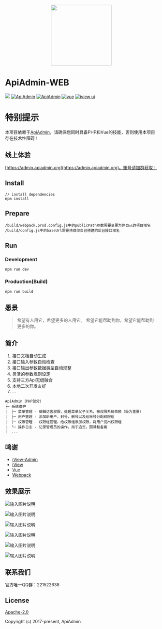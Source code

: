 <p align="center">
    <a href="https://cn.vuejs.org">
        <img width="200" src="https://cn.vuejs.org/images/logo.png">
    </a>
</p>

# ApiAdmin-WEB
[![](https://img.shields.io/badge/build-passing-brightgreen.svg)]()
[![ApiAdmin](https://img.shields.io/hexpm/l/plug.svg)](http://www.apiadmin.org/)
[![ApiAdmin](https://img.shields.io/badge/ApiAdmin-v3.0.6-brightgreen.svg)](https://gitee.com/apiadmin/ApiAdmin)
[![vue](https://img.shields.io/badge/vue-2.5.13-brightgreen.svg?style=flat-square)](https://github.com/vuejs/vue)
[![iview ui](https://img.shields.io/badge/iview-2.8.0-brightgreen.svg?style=flat-square)](https://github.com/iview/iview)

# 特别提示
本项目依赖于[ApiAdmin](https://gitee.com/apiadmin/ApiAdmin)，请确保您同时具备PHP和Vue的技能，否则使用本项目存在技术性障碍！

## 线上体验
[https://admin.apiadmin.org](https://admin.apiadmin.org)。账号请加群获取！

## Install
```bush
// install dependencies
npm install
```

## Prepare
```bush
/build/webpack.prod.config.js中的publicPath参数需要变更为你自己的项目域名
/build/config.js中的baseUrl需要换成你自己搭建的后台接口域名
```

## Run
### Development
```bush
npm run dev
```
### Production(Build)
```bush
npm run build
```

## 愿景

> 希望有人用它，希望更多的人用它。
> 希望它能帮助到你，希望它能帮助到更多的你。

## 简介

 1. 接口文档自动生成
 2. 接口输入参数自动检查
 3. 接口输出参数数据类型自动规整
 4. 灵活的参数规则设定
 5. 支持三方Api无缝融合
 6. 本地二次开发友好
 7. ...
 
 ```
 ApiAdmin（PHP部分）
 ├─ 系统维护
 |  ├─ 菜单管理 - 编辑访客权限，处理菜单父子关系，被权限系统依赖（极为重要）
 |  ├─ 用户管理 - 添加新用户，封号，删号以及给账号分配权限组
 |  ├─ 权限管理 - 权限组管理，给权限组添加权限，将用户提出权限组
 |  └─ 操作日志 - 记录管理员的操作，用于追责，回溯和备案
 |  ...
 ```

## 鸣谢

- [iView-Admin](https://github.com/iview/iview-admin)
- [iView](https://github.com/iview/iview)
- [Vue](https://github.com/vuejs/vue)
- [Webpack](https://github.com/webpack/webpack)

## 效果展示

![输入图片说明](https://gitee.com/uploads/images/2018/0224/095358_19cb42d0_110856.png "api.png")

![输入图片说明](https://gitee.com/uploads/images/2018/0224/095410_55dc23e1_110856.png "app.png")

![输入图片说明](https://gitee.com/uploads/images/2018/0224/095420_bddff990_110856.png "auth1.png")

![输入图片说明](https://gitee.com/uploads/images/2018/0224/095427_fa86e42d_110856.png "auth2.png")

![输入图片说明](https://gitee.com/uploads/images/2018/0224/095436_3600de17_110856.png "lock.png")

![输入图片说明](https://gitee.com/uploads/images/2018/0224/095444_d2a88da0_110856.png "user.png")

## 联系我们
官方唯一QQ群：221522638

## License
[Apache-2.0](http://www.apache.org/licenses/LICENSE-2.0)

Copyright (c) 2017-present, ApiAdmin
